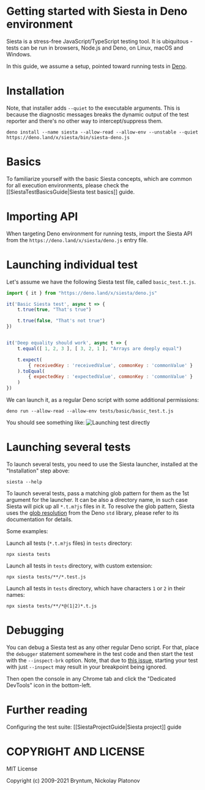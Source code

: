 Getting started with Siesta in Deno environment
================================================

Siesta is a stress-free JavaScript/TypeScript testing tool. It is ubiquitous - tests can be run in browsers, Node.js and Deno, on Linux, macOS and Windows.

In this guide, we assume a setup, pointed toward running tests in [Deno](https://deno.land/). 

Installation
============

Note, that installer adds `--quiet` to the executable arguments. This is because the diagnostic messages breaks the dynamic output of the test reporter and there's no other way to intercept/suppress them.

```shell
deno install --name siesta --allow-read --allow-env --unstable --quiet https://deno.land/x/siesta/bin/siesta-deno.js
```

Basics
======

To familiarize yourself with the basic Siesta concepts, which are common for all execution environments, please check the [[SiestaTestBasicsGuide|Siesta test basics]] guide. 

Importing API
=============

When targeting Deno environment for running tests, import the Siesta API from the `https://deno.land/x/siesta/deno.js` entry file.


Launching individual test
===============

Let's assume we have the following Siesta test file, called `basic_test.t.js`.

```javascript
import { it } from "https://deno.land/x/siesta/deno.js"

it('Basic Siesta test', async t => {
    t.true(true, "That's true")

    t.true(false, "That's not true")
})


it('Deep equality should work', async t => {
    t.equal([ 1, 2, 3 ], [ 3, 2, 1 ], "Arrays are deeply equal")

    t.expect(
        { receivedKey : 'receivedValue', commonKey : 'commonValue' }
    ).toEqual(
        { expectedKey : 'expectedValue', commonKey : 'commonValue' }
    )
})
```

We can launch it, as a regular Deno script with some additional permissions:

```shell
deno run --allow-read --allow-env tests/basic/basic_test.t.js
```

You should see something like:
![Launching test directly](media://getting_started_nodejs/getting_started_deno_1.jpg)


Launching several tests
===============

To launch several tests, you need to use the Siesta launcher, installed at the "Installation" step above:

```shell
siesta --help
```

To launch several tests, pass a matching glob pattern for them as the 1st argument for the launcher. It can be also a directory name, in such case Siesta will pick up all `*.t.m?js` files in it. To resolve the glob pattern, Siesta uses the [glob resolution](https://doc.deno.land/https/deno.land/std@0.95.0/path/glob.ts) from the Deno `std` library, please refer to its documentation for details. 

Some examples:

Launch all tests (`*.t.m?js` files) in `tests` directory:
```shell
npx siesta tests
```

Launch all tests in `tests` directory, with custom extension:
```shell
npx siesta tests/**/*.test.js
```

Launch all tests in `tests` directory, which have characters `1` or `2` in their names:
```shell
npx siesta tests/**/*@(1|2)*.t.js
```


Debugging
=========

You can debug a Siesta test as any other regular Deno script. For that, place the `debugger` statement somewhere in the test code and then start the test with the `--inspect-brk` option. Note, that due to [this issue](https://github.com/nodejs/node/issues/25215), starting your test with just `--inspect` may result in your breakpoint being ignored. 

Then open the console in any Chrome tab and click the "Dedicated DevTools" icon in the bottom-left.


Further reading
===============

Configuring the test suite: [[SiestaProjectGuide|Siesta project]] guide


COPYRIGHT AND LICENSE
=================

MIT License

Copyright (c) 2009-2021 Bryntum, Nickolay Platonov
